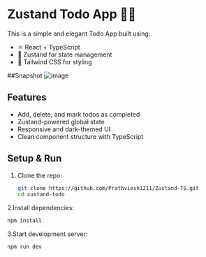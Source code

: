 # Zustand Todo App 🧠✅

This is a simple and elegant Todo App built using:

- ⚛️ React + TypeScript
- 🧠 Zustand for state management
- 🎨 Tailwind CSS for styling

##Snapshot
![image](https://github.com/user-attachments/assets/aadd437b-a9f2-4107-8e4b-fa67af2364ad)

## Features
- Add, delete, and mark todos as completed
- Zustand-powered global state
- Responsive and dark-themed UI
- Clean component structure with TypeScript

## Setup & Run
1. Clone the repo:
   ```bash
   git clone https://github.com/Prathviesh1211/Zustand-TS.git
   cd zustand-todo
   ```
   
2.Install dependencies:
```bash
npm install
```

3.Start development server:
```bash
npm run dev
```
